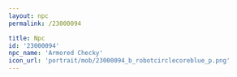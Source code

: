 ```yaml
---
layout: npc
permalink: /23000094

title: Npc
id: '23000094'
npc_name: 'Armored Checky'
icon_url: 'portrait/mob/23000094_b_robotcirclecoreblue_p.png'
---
```

